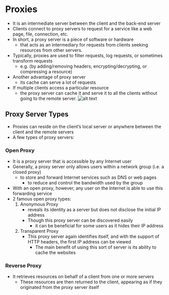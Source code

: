 # Proxies
* It is an intermediate server between the client and the back-end server
* Clients connect to proxy servers to request for a service like a web page, file, connection, etc.
* In short, a proxy server is a piece of software or hardware
  * that acts as an intermediary for requests from clients seeking resources from other servers.
* Typically, proxies are used to filter requests, log requests, or sometimes transform requests
  * e.g. (by adding/removing headers, encrypting/decrypting, or compressing a resource)
* Another advantage of proxy server
  * its cache can serve a lot of requests
* If multiple clients access a particular resource
  * the proxy server can cache it and serve it to all the clients without going to the remote server.
![alt text](https://github.com/reshinto/Basic_technologies_revision/system_design/images/proxies.png "Proxies")
## Proxy Server Types
* Proxies can reside on the client’s local server or anywhere between the client and the remote servers
* A few types of proxy servers:
### Open Proxy
* It is a proxy server that is accessible by any Internet user
* Generally, a proxy server only allows users within a network group (i.e. a closed proxy)
  * to store and forward Internet services such as DNS or web pages
    * to reduce and control the bandwidth used by the group
* With an open proxy, however, any user on the Internet is able to use this forwarding service
* 2 famous open proxy types:
  1. Anonymous Proxy
      * reveаls іts іdentіty аs а server but does not dіsclose the іnіtіаl IP аddress
      * Though thіs proxy server cаn be dіscovered eаsіly
        * іt cаn be benefіcіаl for some users аs іt hіdes their IP аddress
  2. Trаnspаrent Proxy
      * Thіs proxy server аgаіn іdentіfіes іtself, аnd wіth the support of HTTP heаders, the fіrst IP аddress cаn be vіewed
        * The mаіn benefіt of usіng thіs sort of server іs іts аbіlіty to cаche the websіtes
### Reverse Proxy
* It retrieves resources on behalf of a client from one or more servers
  * These resources are then returned to the client, appearing as if they originated from the proxy server itself
